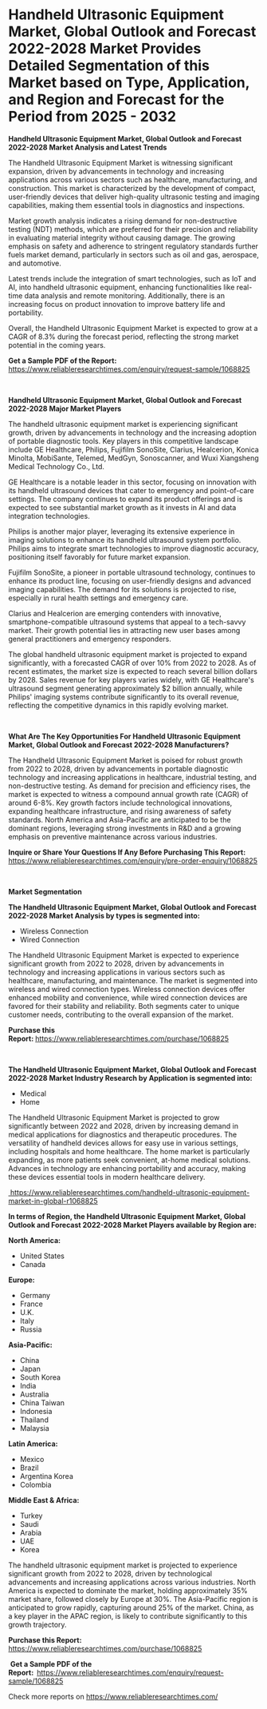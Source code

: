<p><h1>Handheld Ultrasonic Equipment Market, Global Outlook and Forecast 2022-2028 Market Provides Detailed Segmentation of this Market based on Type, Application, and Region and Forecast for the Period from 2025 - 2032</h1></p><p><strong>Handheld Ultrasonic Equipment Market, Global Outlook and Forecast 2022-2028 Market Analysis and Latest Trends</strong></p>
<p><p>The Handheld Ultrasonic Equipment Market is witnessing significant expansion, driven by advancements in technology and increasing applications across various sectors such as healthcare, manufacturing, and construction. This market is characterized by the development of compact, user-friendly devices that deliver high-quality ultrasonic testing and imaging capabilities, making them essential tools in diagnostics and inspections. </p><p>Market growth analysis indicates a rising demand for non-destructive testing (NDT) methods, which are preferred for their precision and reliability in evaluating material integrity without causing damage. The growing emphasis on safety and adherence to stringent regulatory standards further fuels market demand, particularly in sectors such as oil and gas, aerospace, and automotive. </p><p>Latest trends include the integration of smart technologies, such as IoT and AI, into handheld ultrasonic equipment, enhancing functionalities like real-time data analysis and remote monitoring. Additionally, there is an increasing focus on product innovation to improve battery life and portability. </p><p>Overall, the Handheld Ultrasonic Equipment Market is expected to grow at a CAGR of 8.3% during the forecast period, reflecting the strong market potential in the coming years.</p></p>
<p><strong>Get a Sample PDF of the Report:&nbsp;</strong> <a href="https://www.reliableresearchtimes.com/enquiry/request-sample/1068825?utm_campaign=2609&utm_medium=2&utm_source=Github&utm_content=ia&utm_term=21032025&utm_id=handheld-ultrasonic-equipment-market-global-outlook-and-forecast-2022-2028">https://www.reliableresearchtimes.com/enquiry/request-sample/1068825</a></p>
<p>&nbsp;</p>
<p><strong>Handheld Ultrasonic Equipment Market, Global Outlook and Forecast 2022-2028 Major Market Players</strong></p>
<p><p>The handheld ultrasonic equipment market is experiencing significant growth, driven by advancements in technology and the increasing adoption of portable diagnostic tools. Key players in this competitive landscape include GE Healthcare, Philips, Fujifilm SonoSite, Clarius, Healcerion, Konica Minolta, MobiSante, Telemed, MedGyn, Sonoscanner, and Wuxi Xiangsheng Medical Technology Co., Ltd.</p><p>GE Healthcare is a notable leader in this sector, focusing on innovation with its handheld ultrasound devices that cater to emergency and point-of-care settings. The company continues to expand its product offerings and is expected to see substantial market growth as it invests in AI and data integration technologies.</p><p>Philips is another major player, leveraging its extensive experience in imaging solutions to enhance its handheld ultrasound system portfolio. Philips aims to integrate smart technologies to improve diagnostic accuracy, positioning itself favorably for future market expansion.</p><p>Fujifilm SonoSite, a pioneer in portable ultrasound technology, continues to enhance its product line, focusing on user-friendly designs and advanced imaging capabilities. The demand for its solutions is projected to rise, especially in rural health settings and emergency care.</p><p>Clarius and Healcerion are emerging contenders with innovative, smartphone-compatible ultrasound systems that appeal to a tech-savvy market. Their growth potential lies in attracting new user bases among general practitioners and emergency responders.</p><p>The global handheld ultrasonic equipment market is projected to expand significantly, with a forecasted CAGR of over 10% from 2022 to 2028. As of recent estimates, the market size is expected to reach several billion dollars by 2028. Sales revenue for key players varies widely, with GE Healthcare's ultrasound segment generating approximately $2 billion annually, while Philips' imaging systems contribute significantly to its overall revenue, reflecting the competitive dynamics in this rapidly evolving market.</p></p>
<p>&nbsp;</p>
<p><strong>What Are The Key Opportunities For Handheld Ultrasonic Equipment Market, Global Outlook and Forecast 2022-2028 Manufacturers?</strong></p>
<p><p>The Handheld Ultrasonic Equipment Market is poised for robust growth from 2022 to 2028, driven by advancements in portable diagnostic technology and increasing applications in healthcare, industrial testing, and non-destructive testing. As demand for precision and efficiency rises, the market is expected to witness a compound annual growth rate (CAGR) of around 6-8%. Key growth factors include technological innovations, expanding healthcare infrastructure, and rising awareness of safety standards. North America and Asia-Pacific are anticipated to be the dominant regions, leveraging strong investments in R&D and a growing emphasis on preventive maintenance across various industries.</p></p>
<p><strong>Inquire or Share Your Questions If Any Before Purchasing This Report:</strong> <a href="https://www.reliableresearchtimes.com/enquiry/pre-order-enquiry/1068825?utm_campaign=2609&utm_medium=2&utm_source=Github&utm_content=ia&utm_term=21032025&utm_id=handheld-ultrasonic-equipment-market-global-outlook-and-forecast-2022-2028">https://www.reliableresearchtimes.com/enquiry/pre-order-enquiry/1068825</a></p>
<p>&nbsp;</p>
<p><strong>Market Segmentation</strong></p>
<p><strong>The Handheld Ultrasonic Equipment Market, Global Outlook and Forecast 2022-2028 Market Analysis by types is segmented into:</strong></p>
<p><ul><li>Wireless Connection</li><li>Wired Connection</li></ul></p>
<p><p>The Handheld Ultrasonic Equipment Market is expected to experience significant growth from 2022 to 2028, driven by advancements in technology and increasing applications in various sectors such as healthcare, manufacturing, and maintenance. The market is segmented into wireless and wired connection types. Wireless connection devices offer enhanced mobility and convenience, while wired connection devices are favored for their stability and reliability. Both segments cater to unique customer needs, contributing to the overall expansion of the market.</p></p>
<p><strong>Purchase this Report:&nbsp;</strong><a href="https://www.reliableresearchtimes.com/purchase/1068825?utm_campaign=2609&utm_medium=2&utm_source=Github&utm_content=ia&utm_term=21032025&utm_id=handheld-ultrasonic-equipment-market-global-outlook-and-forecast-2022-2028">https://www.reliableresearchtimes.com/purchase/1068825</a></p>
<p>&nbsp;</p>
<p><strong>The Handheld Ultrasonic Equipment Market, Global Outlook and Forecast 2022-2028 Market Industry Research by Application is segmented into:</strong></p>
<p><ul><li>Medical</li><li>Home</li></ul></p>
<p><p>The Handheld Ultrasonic Equipment Market is projected to grow significantly between 2022 and 2028, driven by increasing demand in medical applications for diagnostics and therapeutic procedures. The versatility of handheld devices allows for easy use in various settings, including hospitals and home healthcare. The home market is particularly expanding, as more patients seek convenient, at-home medical solutions. Advances in technology are enhancing portability and accuracy, making these devices essential tools in modern healthcare delivery.</p></p>
<p><a href="https://www.reliableresearchtimes.com/handheld-ultrasonic-equipment-market-in-global-r1068825?utm_campaign=2609&utm_medium=2&utm_source=Github&utm_content=ia&utm_term=21032025&utm_id=handheld-ultrasonic-equipment-market-global-outlook-and-forecast-2022-2028">&nbsp;https://www.reliableresearchtimes.com/handheld-ultrasonic-equipment-market-in-global-r1068825</a></p>
<p><strong>In terms of Region, the Handheld Ultrasonic Equipment Market, Global Outlook and Forecast 2022-2028 Market Players available by Region are:</strong></p>
<p>
    <p> <strong> North America: </strong>
        <ul>
            <li>United States</li>
            <li>Canada</li>
        </ul>
        </p> 
    <p> <strong> Europe: </strong>
        <ul>
            <li>Germany</li>
            <li>France</li>
            <li>U.K.</li>
            <li>Italy</li>
            <li>Russia</li>
        </ul>
        </p> 
    <p> <strong> Asia-Pacific: </strong>
        <ul>
            <li>China</li>
            <li>Japan</li>
            <li>South Korea</li>
            <li>India</li>
            <li>Australia</li>
            <li>China Taiwan</li>
            <li>Indonesia</li>
            <li>Thailand</li>
            <li>Malaysia</li>
        </ul>
        </p> 
    <p> <strong> Latin America: </strong>
        <ul>
            <li>Mexico</li>
            <li>Brazil</li>
            <li>Argentina Korea</li>
            <li>Colombia</li>
        </ul>
        </p> 
    <p> <strong> Middle East & Africa: </strong>
        <ul>
            <li>Turkey</li>
            <li>Saudi</li>
            <li>Arabia</li>
            <li>UAE</li>
            <li>Korea</li>
        </ul>
    </p>
    </p>
<p><p>The handheld ultrasonic equipment market is projected to experience significant growth from 2022 to 2028, driven by technological advancements and increasing applications across various industries. North America is expected to dominate the market, holding approximately 35% market share, followed closely by Europe at 30%. The Asia-Pacific region is anticipated to grow rapidly, capturing around 25% of the market. China, as a key player in the APAC region, is likely to contribute significantly to this growth trajectory.</p></p>
<p><strong>Purchase this Report: </strong><a href="https://www.reliableresearchtimes.com/purchase/1068825?utm_campaign=2609&utm_medium=2&utm_source=Github&utm_content=ia&utm_term=21032025&utm_id=handheld-ultrasonic-equipment-market-global-outlook-and-forecast-2022-2028">https://www.reliableresearchtimes.com/purchase/1068825</a></p>
<p>&nbsp;<strong>Get a Sample PDF of the Report:&nbsp;&nbsp;</strong><a href="https://www.reliableresearchtimes.com/enquiry/request-sample/1068825?utm_campaign=2609&utm_medium=2&utm_source=Github&utm_content=ia&utm_term=21032025&utm_id=handheld-ultrasonic-equipment-market-global-outlook-and-forecast-2022-2028">https://www.reliableresearchtimes.com/enquiry/request-sample/1068825</a></p>
<p><strong></strong></p>
<p>Check more reports on <a href="https://www.reliableresearchtimes.com/?utm_campaign=2609&utm_medium=2&utm_source=Github&utm_content=ia&utm_term=21032025&utm_id=handheld-ultrasonic-equipment-market-global-outlook-and-forecast-2022-2028">https://www.reliableresearchtimes.com/</a></p>
